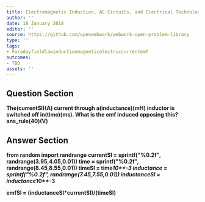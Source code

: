 ```yaml
---
title: Electromagnetic Induction, AC Circuits, and Electrical Technologies - Inductance
author: ''
date: 18 January 2018
editor: ''
source: https://github.com/openwebwork/webwork-open-problem-library
type: ''
tags:
- Faradayfieldlawinductionmagneticelectriccurrentemf
outcomes:
- TBD
assets: ''
---
```


## Question Section 

<b>
The(currentSI)(A) current through a(inductance)(mH) inductor is switched off in(time)(ms). What is the emf induced opposing this?
ans_rule(40)(V)


## Answer Section

from random import randrange
currentSI = sprintf("%0.2f", randrange(3.95,4.05,0.01))
time = sprintf("%0.2f", randrange(8.45,8.55,0.01))
timeSI = time*10**-3
inductance = sprintf("%0.2f", randrange(7.45,7.55,0.01))
inductanceSI = inductance*10**-3

emfSI = (inductanceSI*currentSI)/(timeSI)